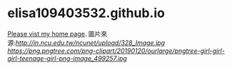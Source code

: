 # elisa109403532.github.io
 [Please vist my home page](https://elisa109403532.github.io/).
圖片來源:_http://in.ncu.edu.tw/ncunet/upload/328_Image.jpg_
        _https://png.pngtree.com/png-clipart/20190120/ourlarge/pngtree-girl-girl-girl-teenage-girl-png-image_499257.jpg_
